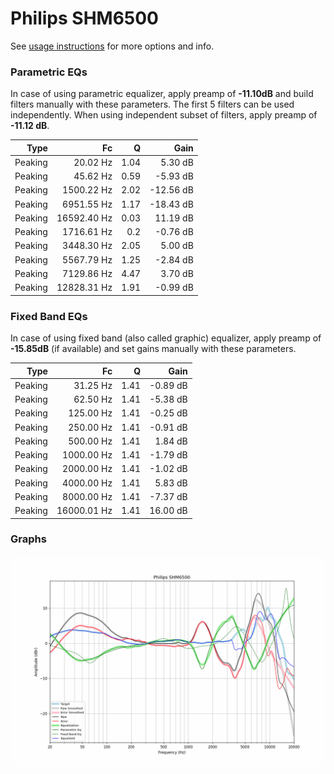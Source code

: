 # Philips SHM6500
See [usage instructions](https://github.com/jaakkopasanen/AutoEq#usage) for more options and info.

### Parametric EQs
In case of using parametric equalizer, apply preamp of **-11.10dB** and build filters manually
with these parameters. The first 5 filters can be used independently.
When using independent subset of filters, apply preamp of **-11.12 dB**.

| Type    | Fc          |    Q | Gain      |
|--------:|------------:|-----:|----------:|
| Peaking | 20.02 Hz    | 1.04 | 5.30 dB   |
| Peaking | 45.62 Hz    | 0.59 | -5.93 dB  |
| Peaking | 1500.22 Hz  | 2.02 | -12.56 dB |
| Peaking | 6951.55 Hz  | 1.17 | -18.43 dB |
| Peaking | 16592.40 Hz | 0.03 | 11.19 dB  |
| Peaking | 1716.61 Hz  | 0.2  | -0.76 dB  |
| Peaking | 3448.30 Hz  | 2.05 | 5.00 dB   |
| Peaking | 5567.79 Hz  | 1.25 | -2.84 dB  |
| Peaking | 7129.86 Hz  | 4.47 | 3.70 dB   |
| Peaking | 12828.31 Hz | 1.91 | -0.99 dB  |

### Fixed Band EQs
In case of using fixed band (also called graphic) equalizer, apply preamp of **-15.85dB**
(if available) and set gains manually with these parameters.

| Type    | Fc          |    Q | Gain     |
|--------:|------------:|-----:|---------:|
| Peaking | 31.25 Hz    | 1.41 | -0.89 dB |
| Peaking | 62.50 Hz    | 1.41 | -5.38 dB |
| Peaking | 125.00 Hz   | 1.41 | -0.25 dB |
| Peaking | 250.00 Hz   | 1.41 | -0.91 dB |
| Peaking | 500.00 Hz   | 1.41 | 1.84 dB  |
| Peaking | 1000.00 Hz  | 1.41 | -1.79 dB |
| Peaking | 2000.00 Hz  | 1.41 | -1.02 dB |
| Peaking | 4000.00 Hz  | 1.41 | 5.83 dB  |
| Peaking | 8000.00 Hz  | 1.41 | -7.37 dB |
| Peaking | 16000.01 Hz | 1.41 | 16.00 dB |

### Graphs
![](./Philips%20SHM6500.png)